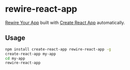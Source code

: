 # rewire-react-app

[Rewire Your App](https://github.com/timarney/react-app-rewired) built with [Create React App](https://github.com/facebook/create-react-app) automatically.

## Usage

```bash
npm install create-react-app rewire-react-app -g
create-react-app my-app
cd my-app
rewire-react-app
```